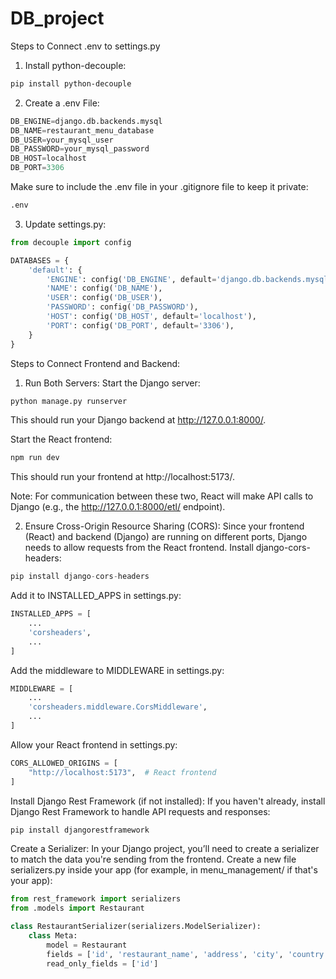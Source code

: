 # DB_project

Steps to Connect .env to settings.py

1. Install python-decouple:

```bash
pip install python-decouple
```

2. Create a .env File:

```py
DB_ENGINE=django.db.backends.mysql
DB_NAME=restaurant_menu_database
DB_USER=your_mysql_user
DB_PASSWORD=your_mysql_password
DB_HOST=localhost
DB_PORT=3306
```

Make sure to include the .env file in your .gitignore file to keep it private:

```py
.env
```
3. Update settings.py:

```py
from decouple import config

DATABASES = {
    'default': {
        'ENGINE': config('DB_ENGINE', default='django.db.backends.mysql'),
        'NAME': config('DB_NAME'),
        'USER': config('DB_USER'),
        'PASSWORD': config('DB_PASSWORD'),
        'HOST': config('DB_HOST', default='localhost'),
        'PORT': config('DB_PORT', default='3306'),
    }
}
```

Steps to Connect Frontend and Backend:
1. Run Both Servers:
Start the Django server:
```py
python manage.py runserver
```
This should run your Django backend at http://127.0.0.1:8000/.

Start the React frontend:
```py
npm run dev
```
This should run your frontend at http://localhost:5173/.

Note: For communication between these two, React will make API calls to Django (e.g., the http://127.0.0.1:8000/etl/ endpoint).

2. Ensure Cross-Origin Resource Sharing (CORS):
Since your frontend (React) and backend (Django) are running on different ports, Django needs to allow requests from the React frontend.
Install django-cors-headers:
```py
pip install django-cors-headers
```


Add it to INSTALLED_APPS in settings.py:
```py
INSTALLED_APPS = [
    ...
    'corsheaders',
    ...
]
```

Add the middleware to MIDDLEWARE in settings.py:
```py
MIDDLEWARE = [
    ...
    'corsheaders.middleware.CorsMiddleware',
    ...
]
```

Allow your React frontend in settings.py:
```py
CORS_ALLOWED_ORIGINS = [
    "http://localhost:5173",  # React frontend
]
```

Install Django Rest Framework (if not installed): If you haven't already, install Django Rest Framework to handle API requests and responses:
```py
pip install djangorestframework
```

Create a Serializer: In your Django project, you’ll need to create a serializer to match the data you're sending from the frontend. Create a new file serializers.py inside your app (for example, in menu_management/ if that's your app):
```py
from rest_framework import serializers
from .models import Restaurant

class RestaurantSerializer(serializers.ModelSerializer):
    class Meta:
        model = Restaurant
        fields = ['id', 'restaurant_name', 'address', 'city', 'country', 'website_link', 'contact_number']
        read_only_fields = ['id']
```
